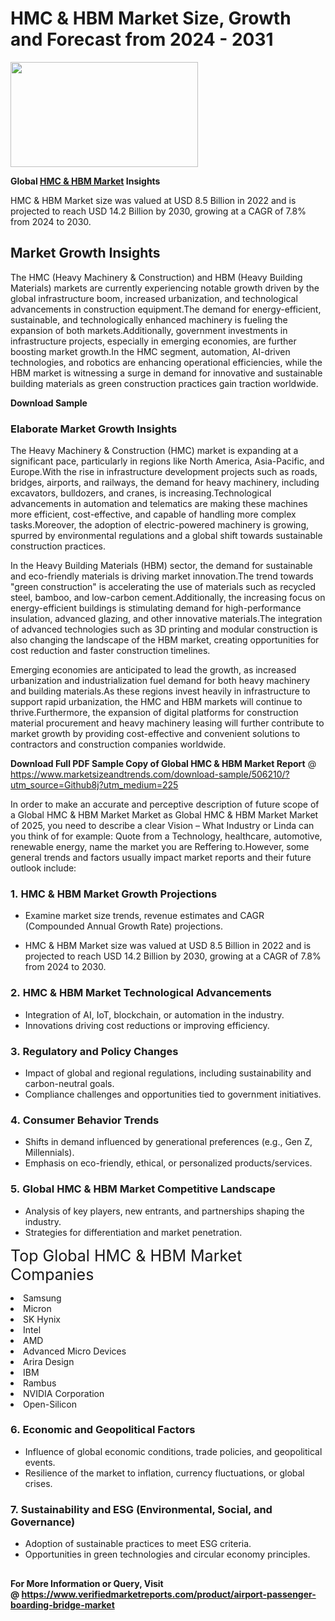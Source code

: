 <H1>HMC & HBM Market Size, Growth and Forecast from 2024 - 2031</H1><img class="aligncenter size-medium wp-image-584254" src="https://thirdeyenews.in/wp-content/uploads/2024/09/Global-Market-Research-300x168.jpeg" alt="" width="300" height="168" /><p><strong>Global&nbsp;<a href="https://www.marketsizeandtrends.com/download-sample/506210/?utm_source=Github8j?utm_medium=225">HMC & HBM Market</a> Insights</strong></p><p>HMC & HBM Market size was valued at USD 8.5 Billion in 2022 and is projected to reach USD 14.2 Billion by 2030, growing at a CAGR of 7.8% from 2024 to 2030.</p><p><h2>Market Growth Insights</h2> <p>The HMC (Heavy Machinery & Construction) and HBM (Heavy Building Materials) markets are currently experiencing notable growth driven by the global infrastructure boom, increased urbanization, and technological advancements in construction equipment.The demand for energy-efficient, sustainable, and technologically enhanced machinery is fueling the expansion of both markets.Additionally, government investments in infrastructure projects, especially in emerging economies, are further boosting market growth.In the HMC segment, automation, AI-driven technologies, and robotics are enhancing operational efficiencies, while the HBM market is witnessing a surge in demand for innovative and sustainable building materials as green construction practices gain traction worldwide.</p> <p><strong>Download Sample</strong></p> <h3>Elaborate Market Growth Insights</h3> <p>The Heavy Machinery & Construction (HMC) market is expanding at a significant pace, particularly in regions like North America, Asia-Pacific, and Europe.With the rise in infrastructure development projects such as roads, bridges, airports, and railways, the demand for heavy machinery, including excavators, bulldozers, and cranes, is increasing.Technological advancements in automation and telematics are making these machines more efficient, cost-effective, and capable of handling more complex tasks.Moreover, the adoption of electric-powered machinery is growing, spurred by environmental regulations and a global shift towards sustainable construction practices.</p> <p>In the Heavy Building Materials (HBM) sector, the demand for sustainable and eco-friendly materials is driving market innovation.The trend towards "green construction" is accelerating the use of materials such as recycled steel, bamboo, and low-carbon cement.Additionally, the increasing focus on energy-efficient buildings is stimulating demand for high-performance insulation, advanced glazing, and other innovative materials.The integration of advanced technologies such as 3D printing and modular construction is also changing the landscape of the HBM market, creating opportunities for cost reduction and faster construction timelines.</p> <p>Emerging economies are anticipated to lead the growth, as increased urbanization and industrialization fuel demand for both heavy machinery and building materials.As these regions invest heavily in infrastructure to support rapid urbanization, the HMC and HBM markets will continue to thrive.Furthermore, the expansion of digital platforms for construction material procurement and heavy machinery leasing will further contribute to market growth by providing cost-effective and convenient solutions to contractors and construction companies worldwide.</p> <p><span class=""><strong>Download Full PDF Sample Copy of Global HMC & HBM Market Report</strong> @ <a href="https://www.marketsizeandtrends.com/download-sample/506210/?utm_source=Github8j?utm_medium=225" target="_blank">https://www.marketsizeandtrends.com/download-sample/506210/?utm_source=Github8j?utm_medium=225</a></span></p><p>In order to make an accurate and perceptive description of future scope of a Global&nbsp;HMC & HBM Market Market as Global&nbsp;HMC & HBM Market Market of 2025, you need to describe a clear Vision &ndash; What Industry or Linda can you think of for example: Quote from a Technology, healthcare, automotive, renewable energy, name the market you are Reffering to.However, some general trends and factors usually impact market reports and their future outlook include:</p><h3>1.&nbsp;<strong>HMC & HBM Market Growth Projections</strong></h3><ul><li>Examine market size trends, revenue estimates and CAGR (Compounded Annual Growth Rate) projections.</li><li><p>HMC & HBM Market size was valued at USD 8.5 Billion in 2022 and is projected to reach USD 14.2 Billion by 2030, growing at a CAGR of 7.8% from 2024 to 2030.</p></li></ul><h3>2.&nbsp;<strong>HMC & HBM Market Technological Advancements</strong></h3><ul><li>Integration of AI, IoT, blockchain, or automation in the industry.</li><li>Innovations driving cost reductions or improving efficiency.</li></ul><h3>3.&nbsp;<strong>Regulatory and Policy Changes</strong></h3><ul><li>Impact of global and regional regulations, including sustainability and carbon-neutral goals.</li><li>Compliance challenges and opportunities tied to government initiatives.</li></ul><h3>4.&nbsp;<strong>Consumer Behavior Trends</strong></h3><ul><li>Shifts in demand influenced by generational preferences (e.g., Gen Z, Millennials).</li><li>Emphasis on eco-friendly, ethical, or personalized products/services.</li></ul><h3>5.&nbsp;<strong>Global HMC & HBM Market Competitive Landscape</strong></h3><ul><li>Analysis of key players, new entrants, and partnerships shaping the industry.</li><li>Strategies for differentiation and market penetration.</li></ul><p data-pm-slice="1 1 []"><span style="color: inherit; font-family: inherit; font-size: 25px;">Top Global HMC & HBM Market Companies</span></p><div class="" data-test-id=""><p><li>Samsung</li><li> Micron</li><li> SK Hynix</li><li> Intel</li><li> AMD</li><li> Advanced Micro Devices</li><li> Arira Design</li><li> IBM</li><li> Rambus</li><li> NVIDIA Corporation</li><li> Open-Silicon</li></p></div><h3>6.&nbsp;<strong>Economic and Geopolitical Factors</strong></h3><ul><li>Influence of global economic conditions, trade policies, and geopolitical events.</li><li>Resilience of the market to inflation, currency fluctuations, or global crises.</li></ul><h3>7.&nbsp;<strong>Sustainability and ESG (Environmental, Social, and Governance)</strong></h3><ul><li>Adoption of sustainable practices to meet ESG criteria.</li><li>Opportunities in green technologies and circular economy principles.</li></ul><h2><strong style="font-size: 14px;">For More Information or Query, Visit @&nbsp;</strong><a style="background-color: #ffffff; font-size: 14px;" href="https://www.marketsizeandtrends.com/report/hmc-hbm-market/" target="_blank">https://www.verifiedmarketreports.com/product/airport-passenger-boarding-bridge-market</a></h2>